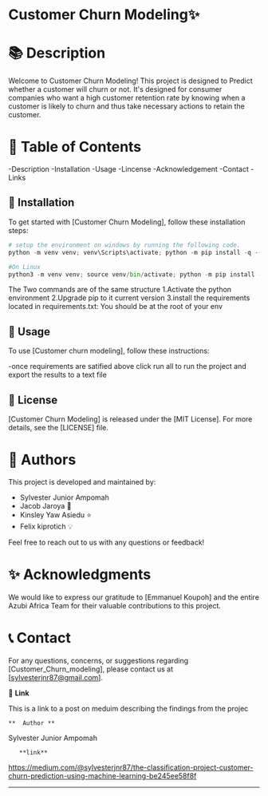 # Customer Churn Modeling✨

📚 **Description**
=================

Welcome to Customer Churn Modeling! This project is designed to Predict whether a customer will churn or not. It's designed for consumer companies who want a high customer retention rate by knowing when  a customer is likely to churn and thus take necessary actions to retain the customer.

📖 **Table of Contents**
=================
-Description
-Installation
-Usage
-Lincense
-Acknowledgement
-Contact
-Links

🔧 **Installation**
-----------------
To get started with [Customer Churn Modeling], follow these installation steps:

```py
# setup the environment on windows by running the following code.
python -m venv venv; venv\Scripts\activate; python -m pip install -q --upgrade pip; python -m pip install -qr requirements.txt  

#On Linux
python3 -m venv venv; source venv/bin/activate; python -m pip install -q --upgrade pip; python -m pip install -qr requirements.txt 

```
The Two commands are of the same structure
1.Activate the python environment
2.Upgrade pip to it current version
3.install the requirements located in requirements.txt: You should be at the root of your env

🚀 **Usage**
-----------------
To use [Customer churn modeling], follow these instructions:

-once requirements are satified above click run all to run the project
and export the results to a text file

📜 **License**
-----------------
[Customer Churn Modeling] is released under the [MIT License]. For more details, see the [LICENSE] file.

👥 **Authors**
=================

This project is developed and maintained by:
- Sylvester Junior Ampomah
- Jacob Jaroya 🚀
- Kinsley Yaw Asiedu ⭐️
- Felix kiprotich 💡

Feel free to reach out to us with any questions or feedback!

✨ **Acknowledgments**
=================

We would like to express our gratitude to [Emmanuel Koupoh] and the entire Azubi Africa Team  for their valuable contributions to this project.

📞 **Contact**
==============

For any questions, concerns, or suggestions regarding [Customer_Churn_modeling], please contact us at [sylvesterjnr87@gmail.com].

🔗 **Link**

This is a link to a post on meduim describing the findings from the projec

    **  Author **            
Sylvester Junior Ampomah 
   
       **link**   
  https://medium.com/@sylvesterjnr87/the-classification-project-customer-churn-prediction-using-machine-learning-be245ee58f8f   

---

